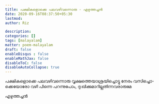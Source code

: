 ```yaml
---
title: പക്ഷികളൊക്കെ പലവഴിവന്നൊരു - എഴുത്തച്ചന്‍
date: 2020-09-16T08:37:50+05:30
lastmod: 
author: Riz

description: 
categories: []
tags: [malayalam]
matter: poem-malayalam
draft: false
enableDisqus : false
enableMathJax: false
disableToC: false
disableAutoCollapse: true
---
```


പക്ഷികളൊക്കെ പലവഴിവന്നൊരു
വൃക്ഷത്തെയാശ്രയിച്ചൊട്ടു നേരം വസിച്ചൊ-
ക്കെയോരോ വഴി പിന്നെ പറന്നുപോം,
ദു:ഖിക്കുമാറില്ലതിന്നവരാരുമേ

എഴുത്തച്ചന്‍ 